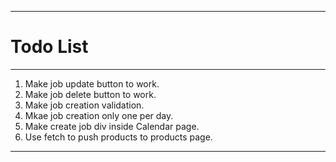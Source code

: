 ----
# Todo List
---

1. Make job update button to work.
2. Make job delete button to work.
3. Make job creation validation.
4. Mkae job creation only one per day.
5. Make create job div inside Calendar page.
6. Use fetch to push products to products page.


----
